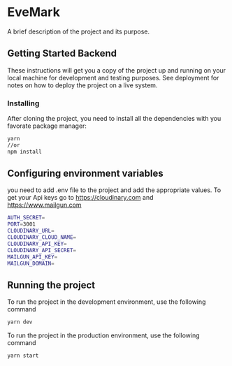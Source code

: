 # EveMark

A brief description of the project and its purpose.

## Getting Started Backend

These instructions will get you a copy of the project up and running on your local machine for development and testing purposes. See deployment for notes on how to deploy the project on a live system.

### Installing

After cloning the project, you need to install all the dependencies with you favorate package manager:
```sh
yarn 
//or
npm install

```
## Configuring environment variables

you need to add .env file to the project and add the appropriate values.
To get your Api keys go to https://cloudinary.com and https://www.mailgun.com

```sh
AUTH_SECRET=
PORT=3001
CLOUDINARY_URL=
CLOUDINARY_CLOUD_NAME=
CLOUDINARY_API_KEY=
CLOUDINARY_API_SECRET=
MAILGUN_API_KEY=
MAILGUN_DOMAIN=

```



## Running the project
To run the project in the development environment, use the following command
```sh
yarn dev

```

To run the project in the production environment, use the following command
```sh
yarn start

```

